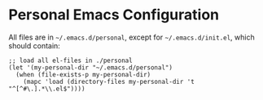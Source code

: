 # Personal Emacs Configuration

All files are in `~/.emacs.d/personal`, except for `~/.emacs.d/init.el`, which should contain:

```
;; load all el-files in ./personal
(let '(my-personal-dir "~/.emacs.d/personal")
  (when (file-exists-p my-personal-dir)
    (mapc 'load (directory-files my-personal-dir 't "^[^#\.].*\\.el$"))))
```
